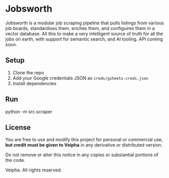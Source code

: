 # Jobsworth

Jobsworth is a modular job scraping pipeline that pulls listings from various job boards, standardises them, eriches them, and configuires them in a vector database. All this to make a very intelligent source of truth for all the jobs on earth, with support for semantic search, and AI tooling. API coming soon. 

## Setup

1. Clone the repo  
2. Add your Google credentials JSON as `creds/gsheets-creds.json`  
3. Install dependencies

## Run

python -m src.scraper

## License

You are free to use and modify this project for personal or commercial use,  
**but credit must be given to Veipha** in any derivative or distributed version.

Do not remove or alter this notice in any copies or substantial portions of the code.

Veipha. All rights reserved.
